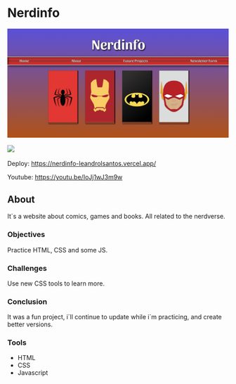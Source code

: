 # Nerdinfo

![](./assets/img/f1.png)

![](./assets/img/fg.gif)

Deploy: https://nerdinfo-leandrolsantos.vercel.app/

Youtube: https://youtu.be/IoJj1wJ3m9w

## About

It´s a website about comics, games and books. All related to the nerdverse.

### Objectives

Practice HTML, CSS and some JS.

### Challenges

Use new CSS tools to learn more.

### Conclusion

It was a fun project, i´ll continue to update while i´m practicing, and create better versions.

### Tools

- HTML
- CSS
- Javascript
